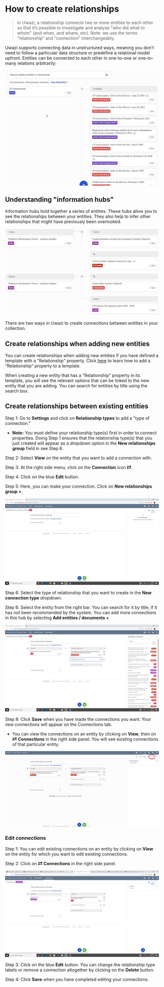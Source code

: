# How to create relationships

> In Uwazi, a relationship connects two or more entities to each other so that it’s possible to investigate and analyse "who did what to whom" (and when, and where, etc). Note: we use the terms “relationship” and “connection” interchangeably.

Uwazi supports connecting data in unstructured ways, meaning you don't need to follow a particular data structure or predefine a relational model upfront. Entities can be connected to each other in one-to-one or one-to-many relations arbitrarily:

![image alt text](images/image_57.png)

## Understanding "information hubs"

Information hubs hold together a series of entities. These hubs allow you to see the relationships between your entities. They also help to infer other relationships that might have previously been overlooked.

![image alt text](images/image_58.png)

There are two ways in Uwazi to create connections between entities in your collection.

## Create relationships when adding new entities

You can create relationships when adding new entities if you have defined a template with a "Relationship" property. Click [here](#bookmark=id.u42q2wwp7f4d) to learn how to add a “Relationship” property to a template.

When creating a new entity that has a "Relationship" property in its template, you will see the relevant options that can be linked to the new entity that you are adding. You can search for entities by title using the search box.

## Create relationships between existing entities

Step 1: Go to **Settings** and click on **Relationship types** to add a "type of connection."

- **Note:** You must define your relationship type(s) first in order to connect properties. Doing Step 1 ensures that the relationship type(s) that you just created will appear as a dropdown option in the **New relationships group** field in see Step 6.

Step 2: Select **View** on the entity that you want to add a connection with.

Step 3: At the right side menu, click on the **Connection** icon ![](images/image_59.png).

Step 4: Click on the blue **Edit** button.

Step 5: Here, you can make your connection. Click on **New relationships group +**.

![image alt text](images/image_60.png)

Step 6: Select the type of relationship that you want to create in the **New connection type** dropdown.

Step 6: Select the entity from the right bar. You can search for it by title, if it has not been recommended by the system. You can add more connections in this hub by selecting **Add entities / documents +**.

![image alt text](images/image_61.png)

Step 8: Click **Save** when you have made the connections you want. Your new connections will appear on the Connections tab.

- You can view the connections on an entity by clicking on **View**, then on ![](images/image_59.png) **Connections** in the right side panel. You will see existing connections of that particular entity.

![image alt text](images/image_63.png)

### Edit connections

Step 1: You can edit existing connections on an entity by clicking on **View** on the entity for which you want to edit existing connections.

Step 2: Click on ![](images/image_59.png) **Connections** in the right side panel.

![image alt text](images/image_65.png)

Step 3: Click on the blue **Edit** button. You can change the relationship type labels or remove a connection altogether by clicking on the **Delete** button.

Step 4: Click **Save** when you have completed editing your connections.
